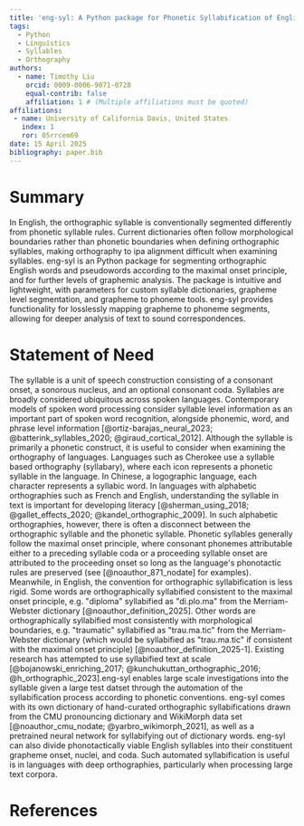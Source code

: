 ```yaml
---
title: 'eng-syl: A Python package for Phonetic Syllabification of English Text'
tags:
  - Python
  - Linguistics
  - Syllables
  - Orthography
authors:
  - name: Timothy Liu
    orcid: 0009-0006-9071-0728
    equal-contrib: false
    affiliation: 1 # (Multiple affiliations must be quoted)
affiliations:
 - name: University of California Davis, United States
   index: 1
   ror: 05rrcem69
date: 15 April 2025
bibliography: paper.bib
---
```


# Summary

In English, the orthographic syllable is conventionally segmented differently from phonetic syllable rules. Current dictionaries often follow morphological boundaries rather than phonetic boundaries when defining orthographic syllables, making orthography to ipa alignment difficult when examining syllables. eng-syl is an Python package for segmenting orthographic English words and pseudowords according to the maximal onset principle, and for further levels of graphemic analysis. The package is intuitive and lightweight, with parameters for custom syllable dictionaries, grapheme level segmentation, and grapheme to phoneme tools. eng-syl provides functionality for losslessly mapping grapheme to phoneme segments, allowing for deeper analysis of text to sound correspondences.
    
# Statement of Need

The syllable is a unit of speech construction consisting of a consonant onset, a sonorous nucleus, and an optional consonant coda. Syllables are broadly considered ubiquitous across spoken languages. Contemporary models of spoken word processing consider syllable level information as an important part of spoken word recognition, alongside phonemic, word, and phrase level information [@ortiz-barajas_neural_2023; @batterink_syllables_2020; @giraud_cortical_2012]. Although the syllable is primarily a phonetic construct, it is useful to consider when examining the orthography of languages. Languages such as Cherokee use a syllable based orthography (syllabary), where each icon represents a phonetic syllable in the language. In Chinese, a logographic language, each character represents a syllabic word. In languages with alphabetic orthographies such as French and English, understanding the syllable in text is important for developing literacy [@sherman_using_2018; @gallet_effects_2020; @kandel_orthographic_2009]. In such alphabetic orthographies, however, there is often a disconnect between the orthographic syllable and the phonetic syllable. Phonetic syllables generally follow the maximal onset principle, where consonant phonemes attributable either to a preceding syllable coda or a proceeding syllable onset are attributed to the proceeding onset so long as the language's phonotactic rules are preserved (see [@noauthor_871_nodate] for examples). Meanwhile, in English, the convention for orthographic syllabification is less rigid. Some words are orthographically syllabified consistent to the maximal onset principle, e.g. "diploma" syllabified as "di.plo.ma" from the Merriam-Webster dictionary [@noauthor_definition_2025]. Other words are orthographically syllabified most consistently with morphological boundaries, e.g. "traumatic" syllabified as "trau.ma.tic" from the Merriam-Webster dictionary (which would be syllabified as "trau.ma.tic" if consistent with the maximal onset principle) [@noauthor_definition_2025-1]. Existing research has attempted to use syllabified text at scale [@bojanowski_enriching_2017; @kunchukuttan_orthographic_2016; @h_orthographic_2023].eng-syl enables large scale investigations into the syllable given a large test datset through the automation of the syllabification process according to phonetic conventions. eng-syl comes with its own dictionary of hand-curated orthographic syllabifications drawn from the CMU pronouncing dictionary and WikiMorph data set [@noauthor_cmu_nodate; @yarbro_wikimorph_2021], as well as a pretrained neural network for syllabifying out of dictionary words. eng-syl can also divide phonotactically viable English syllables into their constituent grapheme onset, nuclei, and coda. Such automated syllabification is useful is in languages with deep orthographies, particularly when processing large text corpora.

# References